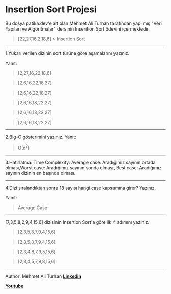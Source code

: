 # Insertion Sort Projesi
Bu dosya patika.dev'e ait olan Mehmet Ali Turhan tarafından yapılmış "Veri Yapıları ve Algoritmalar" dersinin Inserition Sort ödevini içermektedir.

>[22,27,16,2,18,6] > Insertion Sort

-------------------------
1.Yukarı verilen dizinin sort türüne göre aşamalarını yazınız.

Yanıt:
>[2,27,16,22,18,6]

>[2,6,16,22,18,27]

>[2,6,16,22,18,27]

>[2,6,16,18,22,27]

>[2,6,16,18,22,27]

>[2,6,16,18,22,27]
--------------------------
2.Big-O gösterimini yazınız.
Yanıt: 
>O($n^2$)
--------------------------

3.Hatırlatma: Time Complexity: Average case: Aradığımız sayının ortada olması,Worst case: Aradığımız sayının sonda olması, Best case: Aradığımız sayının dizinin en başında olması.

--------------------------
4.Dizi sıralandıktan sonra 18 sayısı hangi case kapsamına girer? Yazınız.

Yanıt: 
>Average Case
--------------------------
[7,3,5,8,2,9,4,15,6] dizisinin Insertion Sort'a göre ilk 4 adımını yazınız.

>[2,3,5,8,7,9,4,15,6]

>[2,3,5,8,7,9,4,15,6]

>[2,3,4,8,7,9,5,15,6]

>[2,3,4,5,7,9,8,15,6]

--------------------------
Author: Mehmet Ali Turhan
**[Linkedin](https://www.linkedin.com/in/mehmet-ali-turhan-43669415b/g)**

**[Youtube](https://www.youtube.com/channel/UCh1HyT37pbPwN6w1wRd43Dg)**

